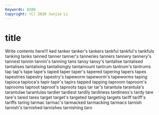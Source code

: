 ```yaml
---
Keywords: 8388
Copyright: (C) 2020 Junjie Li
---
```


# title

Write contents here!!!
ked 
tanker 
tanker's 
tankers 
tankful 
tankful's 
tankfuls 
tanking 
tanks
tanned 
tanner 
tanner's 
tanneries 
tanners 
tannery 
tannery's 
tannest 
tannin 
tannin's
tanning 
tans 
tansy 
tansy's 
tantalise 
tantalised 
tantalises 
tantalising 
tantalisingly 
tantamount
tantrum 
tantrum's 
tantrums 
tap 
tap's 
tape 
tape's 
taped 
taper 
taper's
tapered 
tapering 
tapers 
tapes 
tapestries 
tapestry 
tapestry's 
tapeworm 
tapeworm's 
tapeworms
taping 
tapioca 
tapioca's 
tapir 
tapir's 
tapirs 
tapped 
tapping 
taproom 
taproom's
taprooms 
taproot 
taproot's 
taproots 
taps 
tar 
tar's 
tarantula 
tarantula's 
tarantulae
tarantulas 
tardier 
tardiest 
tardily 
tardiness 
tardiness's 
tardy 
tare 
tare's 
tared
tares 
target 
target's 
targeted 
targeting 
targets 
tariff 
tariff's 
tariffs 
taring
tarmac 
tarmac's 
tarmacked 
tarmacking 
tarmacs 
tarnish 
tarnish's 
tarnished 
tarnishes 
tarnishing
taro 
